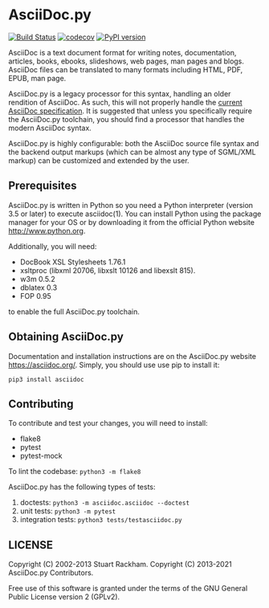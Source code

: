 AsciiDoc.py
===========

[![Build Status](https://github.com/asciidoc/asciidoc-py3/workflows/Test/badge.svg?branch=master)](https://github.com/asciidoc/asciidoc-py3/actions?query=workflow%3ATest+branch%3Amaster)
[![codecov](https://codecov.io/gh/asciidoc-py/asciidoc-py/branch/main/graph/badge.svg?token=fNh3QlLTw0)](https://codecov.io/gh/asciidoc-py/asciidoc-py)
[![PyPI version](https://badge.fury.io/py/asciidoc.svg)](https://badge.fury.io/py/asciidoc)

AsciiDoc is a text document format for writing notes, documentation,
articles, books, ebooks, slideshows, web pages, man pages and blogs.
AsciiDoc files can be translated to many formats including HTML, PDF,
EPUB, man page.

AsciiDoc.py is a legacy processor for this syntax, handling an older
rendition of AsciiDoc. As such, this will not properly handle the
[current AsciiDoc specification](https://projects.eclipse.org/projects/technology.asciidoc).
It is suggested that unless you specifically require the AsciiDoc.py
toolchain, you should find a processor that handles the modern AsciiDoc
syntax.

AsciiDoc.py is highly configurable: both the AsciiDoc source file syntax
and the backend output markups (which can be almost any type of
SGML/XML markup) can be customized and extended by the user.

## Prerequisites

AsciiDoc.py is written in Python so you need a Python interpreter
(version 3.5 or later) to execute asciidoc(1). You can install Python using the
package manager for your OS or by downloading it from the official Python
website http://www.python.org.

Additionally, you will need:

* DocBook XSL Stylesheets 1.76.1
* xsltproc (libxml 20706, libxslt 10126 and libexslt 815).
* w3m 0.5.2
* dblatex 0.3
* FOP 0.95

to enable the full AsciiDoc.py toolchain.

## Obtaining AsciiDoc.py

Documentation and installation instructions are on the AsciiDoc.py website
https://asciidoc.org/. Simply, you should use use pip to install it:

```
pip3 install asciidoc
```

## Contributing

To contribute and test your changes, you will need to install:
* flake8
* pytest
* pytest-mock

To lint the codebase: `python3 -m flake8`

AsciiDoc.py has the following types of tests:
1. doctests: `python3 -m asciidoc.asciidoc --doctest`
1. unit tests: `python3 -m pytest`
1. integration tests: `python3 tests/testasciidoc.py`

## LICENSE

Copyright (C) 2002-2013 Stuart Rackham.
Copyright (C) 2013-2021 AsciiDoc.py Contributors.

Free use of this software is granted under the terms of the GNU General
Public License version 2 (GPLv2).
